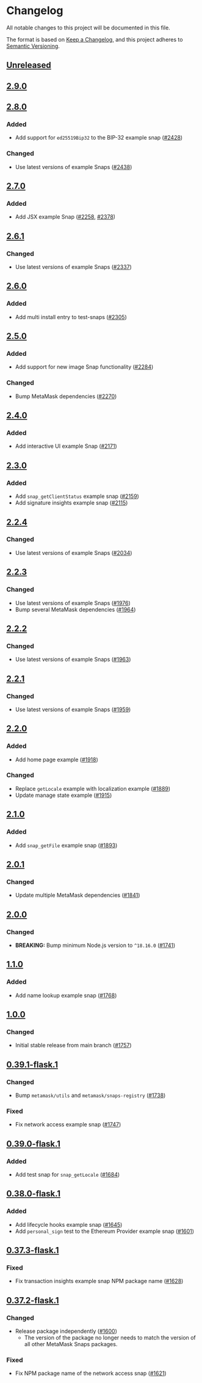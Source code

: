 # Changelog

All notable changes to this project will be documented in this file.

The format is based on [Keep a Changelog](https://keepachangelog.com/en/1.0.0/),
and this project adheres to [Semantic Versioning](https://semver.org/spec/v2.0.0.html).

## [Unreleased]

## [2.9.0]

## [2.8.0]

### Added

- Add support for `ed25519Bip32` to the BIP-32 example snap ([#2428](https://github.com/MetaMask/snaps/pull/2428))

### Changed

- Use latest versions of example Snaps ([#2438](https://github.com/MetaMask/snaps/pull/2438))

## [2.7.0]

### Added

- Add JSX example Snap ([#2258](https://github.com/MetaMask/snaps/pull/2258), [#2378](https://github.com/MetaMask/snaps/pull/2378))

## [2.6.1]

### Changed

- Use latest versions of example Snaps ([#2337](https://github.com/MetaMask/snaps/pull/2337))

## [2.6.0]

### Added

- Add multi install entry to test-snaps ([#2305](https://github.com/MetaMask/snaps/pull/2305))

## [2.5.0]

### Added

- Add support for new image Snap functionality ([#2284](https://github.com/MetaMask/snaps/pull/2284))

### Changed

- Bump MetaMask dependencies ([#2270](https://github.com/MetaMask/snaps/pull/2270))

## [2.4.0]

### Added

- Add interactive UI example Snap ([#2171](https://github.com/MetaMask/snaps/pull/2171))

## [2.3.0]

### Added

- Add `snap_getClientStatus` example snap ([#2159](https://github.com/MetaMask/snaps/pull/2159))
- Add signature insights example snap ([#2115](https://github.com/MetaMask/snaps/pull/2115))

## [2.2.4]

### Changed

- Use latest versions of example Snaps ([#2034](https://github.com/MetaMask/snaps/pull/2034))

## [2.2.3]

### Changed

- Use latest versions of example Snaps ([#1976](https://github.com/MetaMask/snaps/pull/1976))
- Bump several MetaMask dependencies ([#1964](https://github.com/MetaMask/snaps/pull/1964))

## [2.2.2]

### Changed

- Use latest versions of example Snaps ([#1963](https://github.com/MetaMask/snaps/pull/1963))

## [2.2.1]

### Changed

- Use latest versions of example Snaps ([#1959](https://github.com/MetaMask/snaps/pull/1959))

## [2.2.0]

### Added

- Add home page example ([#1918](https://github.com/MetaMask/snaps/pull/1918))

### Changed

- Replace `getLocale` example with localization example ([#1889](https://github.com/MetaMask/snaps/pull/1889))
- Update manage state example ([#1915](https://github.com/MetaMask/snaps/pull/1915))

## [2.1.0]

### Added

- Add `snap_getFile` example snap ([#1893](https://github.com/MetaMask/snaps/pull/1893))

## [2.0.1]

### Changed

- Update multiple MetaMask dependencies ([#1841](https://github.com/MetaMask/snaps/pull/1841))

## [2.0.0]

### Changed

- **BREAKING:** Bump minimum Node.js version to `^18.16.0` ([#1741](https://github.com/MetaMask/snaps/pull/1741))

## [1.1.0]

### Added

- Add name lookup example snap ([#1768](https://github.com/MetaMask/snaps/pull/1768))

## [1.0.0]

### Changed

- Initial stable release from main branch ([#1757](https://github.com/MetaMask/snaps/pull/1757))

## [0.39.1-flask.1]

### Changed

- Bump `metamask/utils` and `metamask/snaps-registry` ([#1738](https://github.com/MetaMask/snaps/pull/1738))

### Fixed

- Fix network access example snap ([#1747](https://github.com/MetaMask/snaps/pull/1747))

## [0.39.0-flask.1]

### Added

- Add test snap for `snap_getLocale` ([#1684](https://github.com/MetaMask/snaps/pull/1684))

## [0.38.0-flask.1]

### Added

- Add lifecycle hooks example snap ([#1645](https://github.com/MetaMask/snaps/pull/1645))
- Add `personal_sign` test to the Ethereum Provider example snap ([#1601](https://github.com/MetaMask/snaps/pull/1601))

## [0.37.3-flask.1]

### Fixed

- Fix transaction insights example snap NPM package name ([#1628](https://github.com/MetaMask/snaps/pull/1628))

## [0.37.2-flask.1]

### Changed

- Release package independently ([#1600](https://github.com/MetaMask/snaps/pull/1600))
  - The version of the package no longer needs to match the version of all other
    MetaMask Snaps packages.

### Fixed

- Fix NPM package name of the network access snap ([#1621](https://github.com/MetaMask/snaps/pull/1621))

[Unreleased]: https://github.com/MetaMask/snaps-skunkworks.git/compare/@metamask/test-snaps@2.9.0...HEAD
[2.9.0]: https://github.com/MetaMask/snaps-skunkworks.git/compare/@metamask/test-snaps@2.8.0...@metamask/test-snaps@2.9.0
[2.8.0]: https://github.com/MetaMask/snaps-skunkworks.git/compare/@metamask/test-snaps@2.7.0...@metamask/test-snaps@2.8.0
[2.7.0]: https://github.com/MetaMask/snaps-skunkworks.git/compare/@metamask/test-snaps@2.6.1...@metamask/test-snaps@2.7.0
[2.6.1]: https://github.com/MetaMask/snaps-skunkworks.git/compare/@metamask/test-snaps@2.6.0...@metamask/test-snaps@2.6.1
[2.6.0]: https://github.com/MetaMask/snaps-skunkworks.git/compare/@metamask/test-snaps@2.5.0...@metamask/test-snaps@2.6.0
[2.5.0]: https://github.com/MetaMask/snaps-skunkworks.git/compare/@metamask/test-snaps@2.4.0...@metamask/test-snaps@2.5.0
[2.4.0]: https://github.com/MetaMask/snaps-skunkworks.git/compare/@metamask/test-snaps@2.3.0...@metamask/test-snaps@2.4.0
[2.3.0]: https://github.com/MetaMask/snaps-skunkworks.git/compare/@metamask/test-snaps@2.2.4...@metamask/test-snaps@2.3.0
[2.2.4]: https://github.com/MetaMask/snaps-skunkworks.git/compare/@metamask/test-snaps@2.2.3...@metamask/test-snaps@2.2.4
[2.2.3]: https://github.com/MetaMask/snaps-skunkworks.git/compare/@metamask/test-snaps@2.2.2...@metamask/test-snaps@2.2.3
[2.2.2]: https://github.com/MetaMask/snaps-skunkworks.git/compare/@metamask/test-snaps@2.2.1...@metamask/test-snaps@2.2.2
[2.2.1]: https://github.com/MetaMask/snaps-skunkworks.git/compare/@metamask/test-snaps@2.2.0...@metamask/test-snaps@2.2.1
[2.2.0]: https://github.com/MetaMask/snaps-skunkworks.git/compare/@metamask/test-snaps@2.1.0...@metamask/test-snaps@2.2.0
[2.1.0]: https://github.com/MetaMask/snaps-skunkworks.git/compare/@metamask/test-snaps@2.0.1...@metamask/test-snaps@2.1.0
[2.0.1]: https://github.com/MetaMask/snaps-skunkworks.git/compare/@metamask/test-snaps@2.0.0...@metamask/test-snaps@2.0.1
[2.0.0]: https://github.com/MetaMask/snaps-skunkworks.git/compare/@metamask/test-snaps@1.1.0...@metamask/test-snaps@2.0.0
[1.1.0]: https://github.com/MetaMask/snaps-skunkworks.git/compare/@metamask/test-snaps@1.0.0...@metamask/test-snaps@1.1.0
[1.0.0]: https://github.com/MetaMask/snaps-skunkworks.git/compare/@metamask/test-snaps@0.39.1-flask.1...@metamask/test-snaps@1.0.0
[0.39.1-flask.1]: https://github.com/MetaMask/snaps-skunkworks.git/compare/@metamask/test-snaps@0.39.0-flask.1...@metamask/test-snaps@0.39.1-flask.1
[0.39.0-flask.1]: https://github.com/MetaMask/snaps-skunkworks.git/compare/@metamask/test-snaps@0.38.0-flask.1...@metamask/test-snaps@0.39.0-flask.1
[0.38.0-flask.1]: https://github.com/MetaMask/snaps-skunkworks.git/compare/@metamask/test-snaps@0.37.3-flask.1...@metamask/test-snaps@0.38.0-flask.1
[0.37.3-flask.1]: https://github.com/MetaMask/snaps-skunkworks.git/compare/@metamask/test-snaps@0.37.2-flask.1...@metamask/test-snaps@0.37.3-flask.1
[0.37.2-flask.1]: https://github.com/MetaMask/snaps-skunkworks.git/releases/tag/@metamask/test-snaps@0.37.2-flask.1
